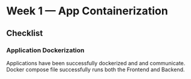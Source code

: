 # Week 1 — App Containerization

## Checklist

### Application Dockerization

Applications have been successfully dockerized and and communicate. Docker compose file successfully runs both the Frontend and Backend.


